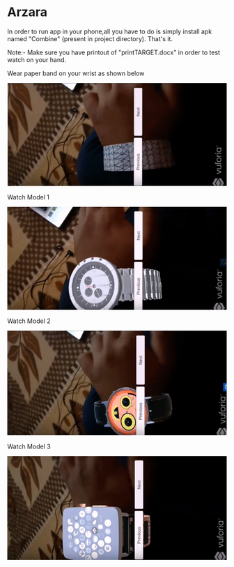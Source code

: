 # Arzara
In order to run app in your phone,all you have to do is simply install apk named "Combine" (present in project directory).
That's it.

Note:- Make sure you have printout of "printTARGET.docx" in order to test watch on your hand.

Wear paper band on your wrist as shown below

![](https://github.com/sarthak-g/Arzara/blob/master/paperBand.PNG)

Watch Model 1

![](https://github.com/sarthak-g/Arzara/blob/master/watchModel1.PNG)

Watch Model 2

![](https://github.com/sarthak-g/Arzara/blob/master/watchmodel2.PNG)

Watch Model 3

![](https://github.com/sarthak-g/Arzara/blob/master/watchmodel3.PNG)

